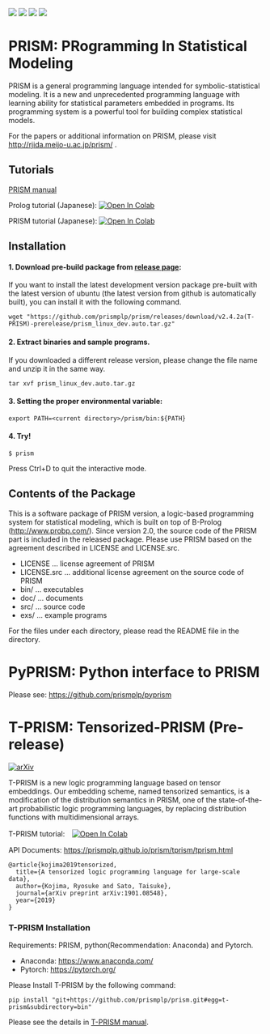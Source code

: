 ![](https://github.com/prismplp/prism/actions/workflows/release.yml/badge.svg)
[![](https://dockerbuildbadges.quelltext.eu/status.svg?organization=prismplp&repository=prism)](https://hub.docker.com/r/prismplp/prism/builds/ 'DockerHub')
[![](https://img.shields.io/docker/stars/prismplp/prism.svg)](https://hub.docker.com/r/prismplp/prism 'DockerHub')
[![](https://img.shields.io/docker/pulls/prismplp/prism.svg)](https://hub.docker.com/r/prismplp/prism 'DockerHub')
# PRISM: PRogramming In Statistical Modeling
PRISM is a general programming language intended for symbolic-statistical modeling. It is a new and unprecedented programming language with learning ability for statistical parameters embedded in programs.
Its programming system is a powerful tool for building complex statistical models. 

For the papers or additional information
on PRISM, please visit http://rjida.meijo-u.ac.jp/prism/ .


## Tutorials

[PRISM manual](https://github.com/prismplp/prism/releases/download/v2.4.1(T-PRISM)-prerelease/manual.pdf)

Prolog tutorial (Japanese): [![Open In Colab](https://colab.research.google.com/assets/colab-badge.svg)](https://colab.research.google.com/drive/1EhnP2ApqsuchEY-k9ZFUzBZg8Enjyytz?usp=sharing)

PRISM tutorial (Japanese):  [![Open In Colab](https://colab.research.google.com/assets/colab-badge.svg)](https://colab.research.google.com/drive/182ujzp3Z1jfwDTnd61QnrPDdwoT5CSq7)


## Installation

#### 1. Download pre-build package from [release page](https://github.com/prismplp/prism/releases):

If you want to install the latest development version package pre-built with the latest version of ubuntu (the latest version from github is automatically built), 
you can install it with the following command.
```
wget "https://github.com/prismplp/prism/releases/download/v2.4.2a(T-PRISM)-prerelease/prism_linux_dev.auto.tar.gz"

```

#### 2. Extract binaries and sample programs.

If you downloaded a different release version, please change the file name and unzip it in the same way.
```
tar xvf prism_linux_dev.auto.tar.gz
```


#### 3. Setting the proper environmental variable: 
```
export PATH=<current directory>/prism/bin:${PATH}
```

#### 4. Try!
```
$ prism
```
Press Ctrl+D to quit the interactive mode.

## Contents of the Package
This is a software package of PRISM version, a logic-based
programming system for statistical modeling, which is built
on top of B-Prolog (http://www.probp.com/). 
Since version 2.0,
the source code of the PRISM part is included in the released
package.
Please use PRISM based on the agreement described in
LICENSE and LICENSE.src.

- LICENSE     ... license agreement of PRISM
- LICENSE.src ... additional license agreement on the source code of PRISM
- bin/        ... executables
- doc/        ... documents
- src/        ... source code
- exs/        ... example programs

For the files under each directory, please read the README file
in the directory.  


# PyPRISM: Python interface to PRISM
Please see: https://github.com/prismplp/pyprism

# T-PRISM: Tensorized-PRISM  (Pre-release)
[![arXiv](https://img.shields.io/badge/arXiv-1901.08548-b31b1b.svg)](https://arxiv.org/abs/1901.08548)

T-PRISM is a new logic programming language based on tensor embeddings.
Our embedding scheme, named tensorized semantics, is a modification of the distribution semantics in PRISM, one of the state-of-the-art probabilistic logic programming languages, by replacing distribution functions with multidimensional arrays.

T-PRISM tutorial:　[![Open In Colab](https://colab.research.google.com/assets/colab-badge.svg)](https://colab.research.google.com/drive/16yzyaglTq0nTvgzZS_nJHEPleddYgxfB?usp=sharing)

API Documents: https://prismplp.github.io/prism/tprism/tprism.html

```
@article{kojima2019tensorized,
  title={A tensorized logic programming language for large-scale data},
  author={Kojima, Ryosuke and Sato, Taisuke},
  journal={arXiv preprint arXiv:1901.08548},
  year={2019}
}
```
### T-PRISM Installation

Requirements: PRISM, python(Recommendation: Anaconda) and Pytorch.
- Anaconda: https://www.anaconda.com/
- Pytorch: https://pytorch.org/

Please Install T-PRISM by the following command:
```
pip install "git+https://github.com/prismplp/prism.git#egg=t-prism&subdirectory=bin"
```

Please see the details in [T-PRISM manual](https://github.com/prismplp/prism/releases/download/v2.4(T-PRISM)-prerelease/tprism_manual.pdf).


